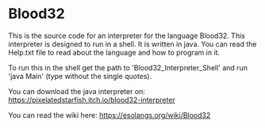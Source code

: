 # Blood32
This is the source code for an interpreter for the language Blood32. This interpreter is designed to run in a shell. It is written in java.
You can read the Help.txt file to read about the language and how to program in it.

To run this in the shell get the path to 'Blood32_Interpreter_Shell' and run 'java Main' (type without the single quotes).


You can download the java interpreter on:
https://pixelatedstarfish.itch.io/blood32-interpreter

You can read the wiki here:
https://esolangs.org/wiki/Blood32

